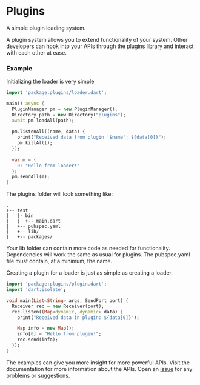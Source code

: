 # Plugins

A simple plugin loading system.

A plugin system allows you to extend functionality of your system. Other
developers can hook into your APIs through the plugins library and interact
with each other at ease.

### Example
Initializing the loader is very simple
```dart
import 'package:plugins/loader.dart';

main() async {
  PluginManager pm = new PluginManager();
  Directory path = new Directory("plugins");
  await pm.loadAll(path);
  
  pm.listenAll((name, data) {
    print("Received data from plugin '$name': ${data[0]}");
    pm.killAll();
  });
  
  var m = {
    0: "Hello from loader!"
  };
  pm.sendAll(m);
}
```
The plugins folder will look something like:
```
.
+-- test
|   |- bin
|   |  +-- main.dart
|   +-- pubspec.yaml
|   +-- lib/
|   +-- packages/
```
Your lib folder can contain more code as needed for functionality. Dependencies
will work the same as usual for plugins. The pubspec.yaml file must contain, at
a minimum, the name.

Creating a plugin for a loader is just as simple as creating a loader.
```dart
import 'package:plugins/plugin.dart';
import 'dart:isolate';

void main(List<String> args, SendPort port) {
  Receiver rec = new Receiver(port);
  rec.listen((Map<dynamic, dynamic> data) {
    print("Received data in plugin: ${data[0]}");

    Map info = new Map();
    info[0] = "Hello from plugin!";
    rec.send(info);
  });
}
```
The examples can give you more insight for more powerful APIs.
Visit the documentation for more information about the APIs.
Open an [issue](https://github.com/samrg472/plugins.dart/issues) for any
problems or suggestions.
